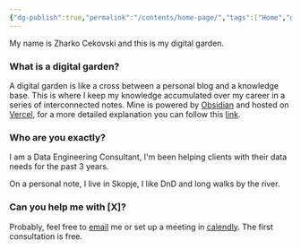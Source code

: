 ```yaml
---
{"dg-publish":true,"permalink":"/contents/home-page/","tags":["Home","gardenEntry","gardenEntry","gardenEntry"],"created":"2024-06-07T17:41:41.644+02:00","updated":"2024-11-10T23:30:48.933+01:00"}
---
```


My name is Zharko Cekovski and this is my digital garden. 

### What is a digital garden? 
A digital garden is like a cross between a personal blog and a knowledge base. 
This is where I keep my knowledge accumulated over my career in a series of interconnected notes. 
Mine is powered by [Obsidian](https://obsidian.md/) and hosted on [Vercel](https://vercel.com/), for a more detailed explanation you can follow this [link](https://github.com/oleeskild/Obsidian-Digital-Garden). 
### Who are you exactly?
I am a Data Engineering Consultant, I'm been helping clients with their data needs for the past 3 years. 

On a personal note, I live in Skopje, I like DnD and long walks by the river. 

### Can you help me with [X]?
Probably, feel free to [email](zharkoc@zharconsulting.com) me or set up a meeting in [calendly](https://calendly.com/zharkoc/30min). 
The first consultation is free. 


